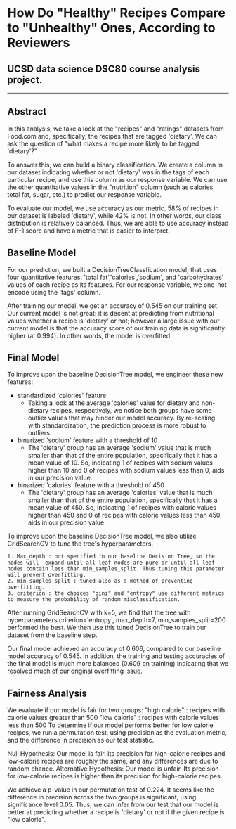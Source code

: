 # How Do "Healthy" Recipes Compare to "Unhealthy" Ones, According to Reviewers
UCSD data science DSC80 course analysis project.
---

---
## Abstract
In this analysis, we take a look at the "recipes" and "ratings" datasets from Food.com and, specifically, the recipes that are tagged 'dietary'. We can ask the question of "what makes a recipe more likely to be tagged 'dietary'?"

To answer this, we can build a binary classification. We create a column in our dataset indicating whether or not 'dietary' was in the tags of each particular recipe, and use this column as our response variable. We can use the other quantitative values in the "nutrition" column (such as calories, total fat, sugar, etc.) to predict our response variable. 

To evaluate our model, we use accuracy as our metric. 58% of recipes in our dataset is labeled 'dietary', while 42% is not. In other words, our class distribution is relatively balanced. Thus, we are able to use accuracy instead of F-1 score and have a metric that is easier to interpret. 

## Baseline Model 
For our prediction, we built a DecisionTreeClassfication model, that uses four quantitative features: 'total fat','calories','sodium', and 'carbohydrates' values of each recipe as its features. For our response variable, we one-hot encode using the 'tags' column. 

After training our model, we get an accuracy of 0.545 on our training set. Our current model is not great: it is decent at predicting from nutritional values whether a recipe is 'dietary' or not; however a large issue with our current model is that the accuracy score of our training data is significantly higher (at 0.994). In other words, the model is overfitted. 

## Final Model 

To improve upon the baseline DecisionTree model, we engineer these new features: 

* standardized 'calories' feature
    - Taking a look at the average 'calories' value for dietary and non-dietary recipes, respectively, we notice both groups have some outlier values that may hinder our model accuracy. By re-scaling with standardization, the prediction process is more robust to outliers.
* binarized 'sodium' feature with a threshold of 10
    - The 'dietary' group has an average 'sodium' value that is much smaller than that of the entire population, specifically that it has a mean value of 10. So, indicating 1 of recipes with sodium values higher than 10 and 0 of recipes with sodium values less than 0, aids in our precision value.
* binarized 'calories' feature with a threshold of 450
    - The 'dietary' group has an average 'calories' value that is much smaller than that of the entire population, specifically that it has a mean value of 450. So, indicating 1 of recipes with calorie values higher than 450 and 0 of recipes with calorie values less than 450, aids in our precision value.

To improve upon the baseline DecisionTree model, we also utilize GridSearchCV to tune the tree's hyperparameters. 

    1. Max_depth : not specified in our baseline Decision Tree, so the nodes will  expand until all leaf nodes are pure or until all leaf nodes contain less than min_samples_split. Thus tuning this parameter will prevent overfitting.
    2. min_samples_split : tuned also as a method of preventing overfitting.
    3. criterion : the choices "gini" and "entropy" use different metrics to measure the probability of random misclassification.

After running GridSearchCV with k=5, we find that the tree with hyperparameters criterion='entropy', max_depth=7, min_samples_split=200 performed the best. We then use this tuned DecisionTree to train our dataset from the baseline step.

Our final model achieved an accuracy of 0.606, compared to our baseline model accuracy of 0.545. In addition, the training and testing accuracies of the final model is much more balanced (0.609 on training) indicating that we resolved much of our original overfitting issue.

## Fairness Analysis

We evaluate if our model is fair for two groups:
    "high calorie" : recipes with calorie values greater than 500
    "low calorie" : recipes with calorie values less than 500
To determine if our model performs better for low calorie recipes, we run a permutation test, using precision as the evaluation metric, and the difference in precision as our test statistic. 

Null Hypothesis: 
    Our model is fair. Its precision for high-calorie recipes and low-calorie recipes are roughly the same, and any differences are due to random chance.
Alternative Hypothesis: 
    Our model is unfair. Its precision for low-calorie recipes is higher than its precision for high-calorie recipes.

We achieve a p-value in our permutation test of 0.224.
It seems like the difference in precision across the two groups is significant, using significance level 0.05. Thus, we can infer from our test that our model is better at predicting whether a recipe is 'dietary' or not if the given recipe is "low calorie".

